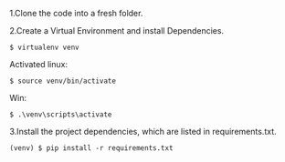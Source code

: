 
1.Clone the code into a fresh folder.

2.Create a Virtual Environment and install Dependencies.
    
    $ virtualenv venv
    
Activated linux: 
    
    $ source venv/bin/activate

Win:
    
    $ .\venv\scripts\activate
    
3.Install the project dependencies, which are listed in requirements.txt.
    
    (venv) $ pip install -r requirements.txt
